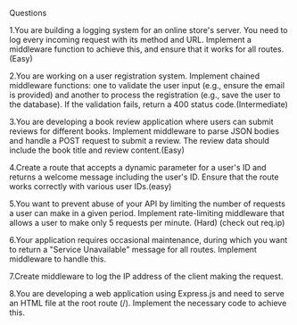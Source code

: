 Questions

1.You are building a logging system for an online store's server. You need to log every incoming request with its method and URL. Implement a middleware function to achieve this, and ensure that it works for all routes.(Easy)

2.You are working on a user registration system. Implement chained middleware functions: one to validate the user input (e.g., ensure the email is provided) and another to process the registration (e.g., save the user to the database). If the validation fails, return a 400 status code.(Intermediate)

3.You are developing a book review application where users can submit reviews for different books. Implement middleware to parse JSON bodies and handle a POST request to submit a review. The review data should include the book title and review content.(Easy)

4.Create a route that accepts a dynamic parameter for a user's ID and returns a welcome message including the user's ID. Ensure that the route works correctly with various user IDs.(easy)

5.You want to prevent abuse of your API by limiting the number of requests a user can make in a given period. Implement rate-limiting middleware that allows a user to make only 5 requests per minute. (Hard) (check out req.ip)

6.Your application requires occasional maintenance, during which you want to return a "Service Unavailable" message for all routes. Implement middleware to handle this.

7.Create middleware to log the IP address of the client making the request.

8.You are developing a web application using Express.js and need to serve an HTML file at the root route (/). Implement the necessary code to achieve this.

